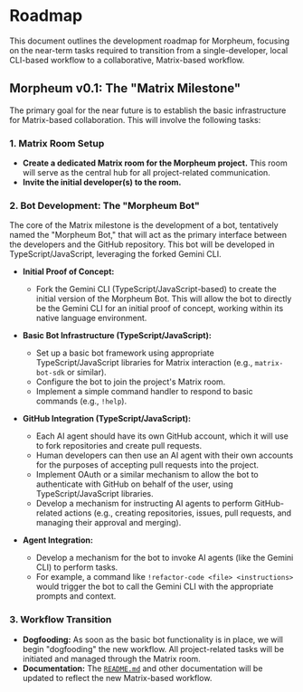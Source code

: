 # Roadmap

This document outlines the development roadmap for Morpheum, focusing on the near-term tasks required to transition from a single-developer, local CLI-based workflow to a collaborative, Matrix-based workflow.

## Morpheum v0.1: The "Matrix Milestone"

The primary goal for the near future is to establish the basic infrastructure for Matrix-based collaboration. This will involve the following tasks:

### 1. Matrix Room Setup

*   **Create a dedicated Matrix room for the Morpheum project.** This room will serve as the central hub for all project-related communication.
*   **Invite the initial developer(s) to the room.**

### 2. Bot Development: The "Morpheum Bot"

The core of the Matrix milestone is the development of a bot, tentatively named the "Morpheum Bot," that will act as the primary interface between the developers and the GitHub repository. This bot will be developed in TypeScript/JavaScript, leveraging the forked Gemini CLI.

*   **Initial Proof of Concept:**
    *   Fork the Gemini CLI (TypeScript/JavaScript-based) to create the initial version of the Morpheum Bot. This will allow the bot to directly be the Gemini CLI for an initial proof of concept, working within its native language environment.

*   **Basic Bot Infrastructure (TypeScript/JavaScript):**
    *   Set up a basic bot framework using appropriate TypeScript/JavaScript libraries for Matrix interaction (e.g., `matrix-bot-sdk` or similar).
    *   Configure the bot to join the project's Matrix room.
    *   Implement a simple command handler to respond to basic commands (e.g., `!help`).

*   **GitHub Integration (TypeScript/JavaScript):**
    *   Each AI agent should have its own GitHub account, which it will use to fork repositories and create pull requests.
    *   Human developers can then use an AI agent with their own accounts for the purposes of accepting pull requests into the project.
    *   Implement OAuth or a similar mechanism to allow the bot to authenticate with GitHub on behalf of the user, using TypeScript/JavaScript libraries.
    *   Develop a mechanism for instructing AI agents to perform GitHub-related actions (e.g., creating repositories, issues, pull requests, and managing their approval and merging).

*   **Agent Integration:**
    *   Develop a mechanism for the bot to invoke AI agents (like the Gemini CLI) to perform tasks.
    *   For example, a command like `!refactor-code <file> <instructions>` would trigger the bot to call the Gemini CLI with the appropriate prompts and context.

### 3. Workflow Transition

*   **Dogfooding:** As soon as the basic bot functionality is in place, we will begin "dogfooding" the new workflow. All project-related tasks will be initiated and managed through the Matrix room.
*   **Documentation:** The [`README.md`](README.md) and other documentation will be updated to reflect the new Matrix-based workflow.


